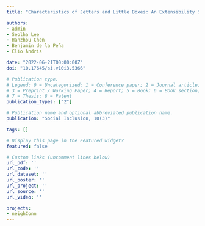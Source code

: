 ```yaml
---
title: "Characteristics of Jetters and Little Boxes: An Extensibility Study Using the Neighborhood Connectivity Survey"

authors:
- admin
- Seolha Lee 
- Hanzhou Chen 
- Benjamin de la Peña
- Clio Andris

date: "2022-06-21T00:00:00Z"
doi: "10.17645/si.v10i3.5366"

# Publication type.
# Legend: 0 = Uncategorized; 1 = Conference paper; 2 = Journal article;
# 3 = Preprint / Working Paper; 4 = Report; 5 = Book; 6 = Book section;
# 7 = Thesis; 8 = Patent
publication_types: ["2"]

# Publication name and optional abbreviated publication name.
publication: "Social Inclusion, 10(3)"

tags: []

# Display this page in the Featured widget?
featured: false

# Custom links (uncomment lines below)
url_pdf: ''
url_code: ''
url_dataset: ''
url_poster: ''
url_project: ''
url_source: ''
url_video: ''

projects:
- neighConn
---
```

